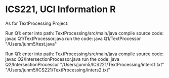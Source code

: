 # ICS221, UCI Information R

As for TextProcessing Project:

Run Q1:
enter into path: TextProcessing/src/main/java
compile source code: javac Q1/TextProcessor.java
run the code: java Q1/TextProcessor "/Users/junm5/test.java"


Run Q1:
enter into path: TextProcessing/src/main/java
compile source code: javac Q2/IntersectionProcessor.java
run the code: java Q2/IntersectionProcessor "/Users/junm5/ICS221/TextProcessing/inters1.txt" "/Users/junm5/ICS221/TextProcessing/inters2.txt"

